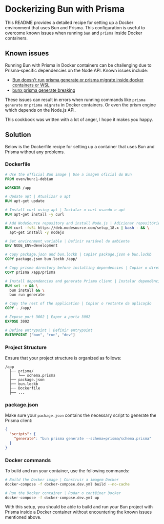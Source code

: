 # Dockerizing Bun with Prisma

This README provides a detailed recipe for setting up a Docker environment that uses Bun and Prisma. This configuration is useful to overcome known issues when running `bun` and `prisma` inside Docker containers.

## Known issues

Running Bun with Prisma in Docker containers can be challenging due to Prisma-specific dependencies on the Node API. Known issues include:

- [Bun doesn't run prisma generate or prisma migrate inside docker containers or WSL](https://github.com/oven-sh/bun/issues/5320)
- [bunx prisma generate breaking](https://github.com/prisma/prisma/issues/21277)

These issues can result in errors when running commands like `prisma generate` or `prisma migrate` in Docker containers. Or even the prism engine which depends on the Node.js API.

This cookbook was written with a lot of anger, I hope it makes you happy.

## Solution

Below is the Dockerfile recipe for setting up a container that uses Bun and Prisma without any problems.

### Dockerfile

```Dockerfile
# Use the official Bun image | Use a imagem oficial do Bun
FROM oven/bun:1-debian

WORKDIR /app

# Update apt | Atualizar o apt
RUN apt-get update

# Install curl using apt | Instalar o curl usando o apt
RUN apt-get install -y curl

# Add NodeSource repository and install Node.js | Adicionar repositório NodeSource e instalar Node.js
RUN curl -fsSL https://deb.nodesource.com/setup_18.x | bash - && \
  apt-get install -y nodejs

# Set environment variable | Definir variável de ambiente
ENV NODE_ENV=development

# Copy package.json and bun.lockb | Copiar package.json e bun.lockb
COPY package.json bun.lockb /app/

# Copy prisma directory before installing dependencies | Copiar o diretório prisma antes de instalar as dependências
COPY prisma /app/prisma

# Install dependencies and generate Prisma client | Instalar dependências e gerar cliente Prisma
RUN set -e && \
  bun install && \
  bun run generate

# Copy the rest of the application | Copiar o restante da aplicação
COPY . /app/

# Expose port 3002 | Expor a porta 3002
EXPOSE 3002

# Define entrypoint | Definir entrypoint
ENTRYPOINT ["bun", "run", "dev"]
```

### Project Structure

Ensure that your project structure is organized as follows:

```
/app
  ├── prisma/
  │   └── schema.prisma
  ├── package.json
  ├── bun.lockb
  ├── Dockerfile
  ├── ...
```

### package.json

Make sure your `package.json` contains the necessary script to generate the Prisma client:

```json
{
  "scripts": {
    "generate": "bun prisma generate --schema=prisma/schema.prisma"
  }
}
```

### Docker commands

To build and run your container, use the following commands:

```sh
# Build the Docker image | Construir a imagem Docker
docker-compose -f docker-compose.dev.yml build --no-cache

# Run the Docker container | Rodar o contêiner Docker
docker-compose -f docker-compose.dev.yml up
```

With this setup, you should be able to build and run your Bun project with Prisma inside a Docker container without encountering the known issues mentioned above.
